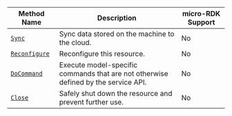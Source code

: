 <!-- prettier-ignore -->
| Method Name | Description | micro-RDK Support |
| ----------- | ----------- | ----------------- |
| [`Sync`](/services/data/#sync) | Sync data stored on the machine to the cloud. | No |
| [`Reconfigure`](/services/data/#reconfigure) | Reconfigure this resource. | No |
| [`DoCommand`](/services/data/#docommand) | Execute model-specific commands that are not otherwise defined by the service API. | No |
| [`Close`](/services/data/#close) | Safely shut down the resource and prevent further use. | No |
